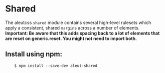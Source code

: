 # Shared

The aleutcss `shared` module contains several high-level rulesets which apply a
consistent, shared `margin`s across a number of elements.
**Important: Be aware that this adds spacing back to a lot of elements
that are reset on generic.reset. You might not need to import both.**



## Install using npm:

```shell
    $ npm install --save-dev aleut-shared
```
